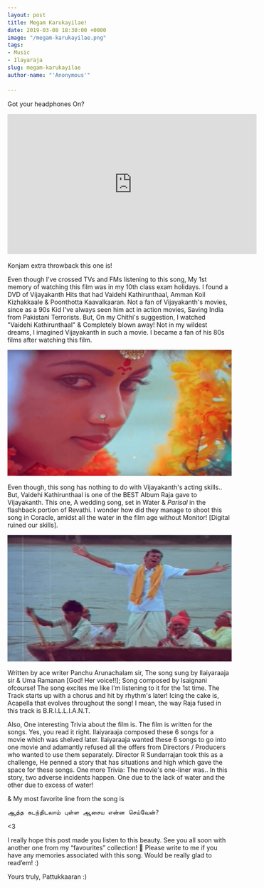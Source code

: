 ```yaml
---
layout: post
title: Megam Karukayilae!
date: 2019-03-08 18:30:00 +0000
image: "/megam-karukayilae.png"
tags:
- Music
- Ilayaraja
slug: megam-karukayilae
author-name: "'Anonymous'"

---
```

Got your headphones On?

<iframe width="560" height="315" src="https://www.youtube-nocookie.com/embed/UywL6DN_4wI" frameborder="0" allow="accelerometer; autoplay; encrypted-media; gyroscope; picture-in-picture" allowfullscreen></iframe>

Konjam extra throwback this one is!

Even though I've crossed TVs and FMs listening to this song, My 1st memory of watching this film was in my 10th class exam holidays. I found a DVD of Vijayakanth Hits that had Vaidehi Kathirunthaal, Amman Koil Kizhakkaale & Poonthotta Kaavalkaaran. Not a fan of Vijayakanth's movies, since as a 90s Kid I've always seen him act in action movies, Saving India from Pakistani Terrorists. But, On my Chithi's suggestion, I watched "Vaidehi Kathirunthaal" & Completely blown away! Not in my wildest dreams, I imagined Vijayakanth in such a movie. I became a fan of his 80s films after watching this film. 

![](/img/Revathi-vk.png)

Even though, this song has nothing to do with Vijayakanth's acting skills.. But, Vaidehi Kathirunthaal is one of the BEST Album Raja gave to Vijayakanth. This one, A wedding song, set in Water & _Parisal_ in the flashback portion of Revathi. I wonder how did they manage to shoot this song in Coracle, amidst all the water in the film age without Monitor! \[Digital ruined our skills\]. 

![](/img/vk-snap.png)

Written by ace writer Panchu Arunachalam sir, The song sung by Ilaiyaraaja sir & Uma Ramanan \[God! Her voice!!\]; Song composed by Isaignani ofcourse! The song excites me like I'm listening to it for the 1st time. The Track starts up with a chorus and hit by rhythm's later! Icing the cake is, Acapella that evolves throughout the song! I mean, the way Raja fused in this track is B.R.I.L.L.I.A.N.T. 

Also, One interesting Trivia about the film is. The film is written for the songs. Yes, you read it right. Ilaiyaraaja composed these 6 songs for a movie which was shelved later. Ilaiyaraaja wanted these 6 songs to go into one movie and adamantly refused all the offers from Directors / Producers who wanted to use them separately. Director R Sundarrajan took this as a challenge, He penned a story that has situations and high which gave the space for these songs. One more Trivia: The movie's one-liner was.. In this story, two adverse incidents happen. One due to the lack of water and the other due to excess of water!

& My most favorite line from the song is 

<pre>ஆத்த கடந்திடலாம் புள்ள ஆசைய என்ன செய்வேன்?</pre>

<3 

I really hope this post made you listen to this beauty. See you all soon with another one from my “favourites” collection! 🙂 Please write to me if you have any memories associated with this song. Would be really glad to read’em! :)

Yours truly, Pattukkaaran :)